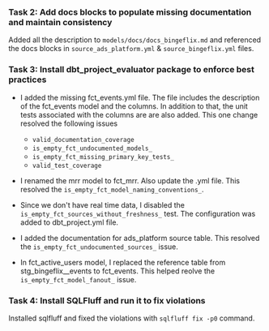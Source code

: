 ### Task 2: Add docs blocks to populate missing documentation and maintain consistency

Added all the description to `models/docs/docs_bingeflix.md` and referenced the docs blocks in `source_ads_platform.yml` & `source_bingeflix.yml` files.

### Task 3: Install dbt_project_evaluator package to enforce best practices
- I added the missing fct_events.yml file. The file includes the description of the fct_events model and the columns. In addition to that, the unit tests associated with the columns are are also added. This one change resolved the following issues 
    - `valid_documentation_coverage`
    - `is_empty_fct_undocumented_models_`
    - `is_empty_fct_missing_primary_key_tests_`
    - `valid_test_coverage`

- I renamed the mrr model to fct_mrr. Also update the .yml file. This resolved the `is_empty_fct_model_naming_conventions_`. 

- Since we don't have real time data, I disabled the `is_empty_fct_sources_without_freshness_` test. The configuration was added to dbt_project.yml file.

- I added the documentation for ads_platform source table. This resolved the `is_empty_fct_undocumented_sources_` issue. 

- In fct_active_users model, I replaced the reference table from stg_bingeflix__events to fct_events. This helped reolve the `is_empty_fct_model_fanout_` issue. 

### Task 4: Install SQLFluff and run it to fix violations
Installed sqlfluff and fixed the violations with `sqlfluff fix -p0` command.
